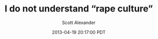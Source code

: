 ---
layout: podcast
title: "I do not understand “rape culture”"
author: Scott Alexander
description: https://slatestarcodex.com/2013/04/19/i-do-not-understand-rape-culture/
date: 2013-04-19 20:17:00 PDT
length: 3725402
duration: 931
guid: i-do-not-understand-rape-culture
---